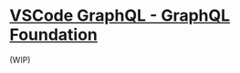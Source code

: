 # [VSCode GraphQL - GraphQL Foundation](https://marketplace.visualstudio.com/items?itemName=GraphQL.vscode-graphql)

(WIP)
